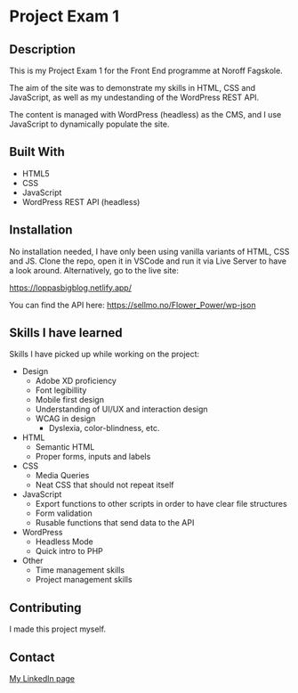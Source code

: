 # Project Exam  1

## Description

This is my Project Exam 1 for the Front End programme at Noroff Fagskole.  

The aim of the site was to demonstrate my  skills in HTML, CSS and JavaScript,
as well as my undestanding of the WordPress REST API. 

The content is managed with WordPress (headless) as the CMS, and I use JavaScript to dynamically populate the site.

## Built With

- HTML5
- CSS
- JavaScript 
- WordPress REST API (headless)

## Installation

No installation needed, I have only been using vanilla variants of HTML, CSS and JS. Clone the repo, open it in VSCode and run it via Live Server to have a look around. Alternatively, go to the live site:

https://loppasbigblog.netlify.app/ 

You can find the API here:
https://sellmo.no/Flower_Power/wp-json

## Skills I have learned

Skills I have picked up while working on the project:
- Design
    - Adobe XD proficiency 
    - Font legibillity
    - Mobile first design
    - Understanding of UI/UX and interaction design
    - WCAG in design
        - Dyslexia, color-blindness, etc.
- HTML
    - Semantic HTML
    - Proper forms, inputs and labels
- CSS
    - Media Queries 
    - Neat CSS that should not repeat itself
- JavaScript 
    - Export functions to other scripts in order to have clear file structures
    - Form validation
    - Rusable functions that send data to the API
- WordPress
    - Headless Mode
    - Quick intro to PHP
- Other 
    - Time management skills 
    - Project management skills

## Contributing

I made this project myself. 

## Contact

[My LinkedIn page](https://www.linkedin.com/in/vegard-m-a1bba7174/)